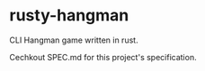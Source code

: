# rusty-hangman
CLI Hangman game written in rust.


Cechkout SPEC.md for this project's specification.

